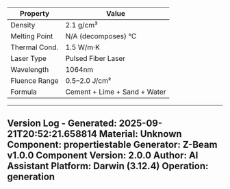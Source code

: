 | Property | Value |
|----------|-------|
| Density | 2.1 g/cm³ |
| Melting Point | N/A (decomposes) °C |
| Thermal Cond. | 1.5 W/m·K |
| Laser Type | Pulsed Fiber Laser |
| Wavelength | 1064nm |
| Fluence Range | 0.5–2.0 J/cm² |
| Formula | Cement + Lime + Sand + Water |


---
Version Log - Generated: 2025-09-21T20:52:21.658814
Material: Unknown
Component: propertiestable
Generator: Z-Beam v1.0.0
Component Version: 2.0.0
Author: AI Assistant
Platform: Darwin (3.12.4)
Operation: generation
---